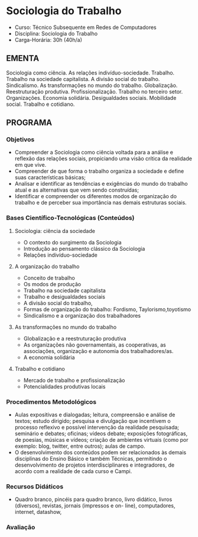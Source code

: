 # Sociologia do Trabalho 


* Curso: Técnico Subsequente em Redes de Computadores
* Disciplina: Sociologia do Trabalho
* Carga-Horária: 30h (40h/a)

## EMENTA

Sociologia como ciência. As relações indivíduo-sociedade. Trabalho. Trabalho na sociedade capitalista. A divisão
social do trabalho. Sindicalismo. As transformações no mundo do trabalho. Globalização. Reestruturação produtiva.
Profissionalização. Trabalho no terceiro setor. Organizações. Economia solidária. Desigualdades sociais.
Mobilidade social. Trabalho e cotidiano.

## PROGRAMA
### Objetivos

* Compreender a Sociologia como ciência voltada para a análise e reflexão das relações sociais, propiciando
     uma visão crítica da realidade em que vive.
* Compreender de que forma o trabalho organiza a sociedade e define suas características básicas;
* Analisar e identificar as tendências e exigências do mundo do trabalho atual e as alternativas que vem sendo
     construídas;
* Identificar e compreender os diferentes modos de organização do trabalho e de perceber sua importância nas
     demais estruturas sociais.

### Bases Científico-Tecnológicas (Conteúdos)

1. Sociologia: ciência da sociedade
    * O contexto do surgimento da Sociologia
    * Introdução ao pensamento clássico da Sociologia
    * Relações indivíduo-sociedade

2. A organização do trabalho
    * Conceito de trabalho
    * Os modos de produção
    * Trabalho na sociedade capitalista
    * Trabalho e desigualdades sociais
    * A divisão social do trabalho,
    * Formas de organização do trabalho: Fordismo, Taylorismo,toyotismo
    * Sindicalismo e a organização dos trabalhadores

3. As transformações no mundo do trabalho
    * Globalização e a reestruturação produtiva
    * As organizações não governamentais, as cooperativas, as associações, organização e autonomia dos
         trabalhadores/as.
    * A economia solidária

4. Trabalho e cotidiano
    * Mercado de trabalho e profissionalização
    * Potencialidades produtivas locais

### Procedimentos Metodológicos

* Aulas expositivas e dialogadas; leitura, compreensão e análise de textos; estudo dirigido; pesquisa e
     divulgação que incentivem o processo reflexivo e possível intervenção da realidade pesquisada; seminário e
     debates; oficinas; vídeos debate; exposições fotográficas, de poesias, músicas e vídeos; criação de ambientes
     virtuais (como por exemplo: blog, twitter, entre outros); aulas de campo.
* O desenvolvimento dos conteúdos podem ser relacionados às demais disciplinas do Ensino Básico e também
     Técnicas, permitindo o desenvolvimento de projetos interdisciplinares e integradores, de acordo com a
     realidade de cada curso e Campi.

### Recursos Didáticos

* Quadro branco, pincéis para quadro branco, livro didático, livros (diversos), revistas, jornais (impressos e on-
     line), computadores, internet, datashow,

### Avaliação
